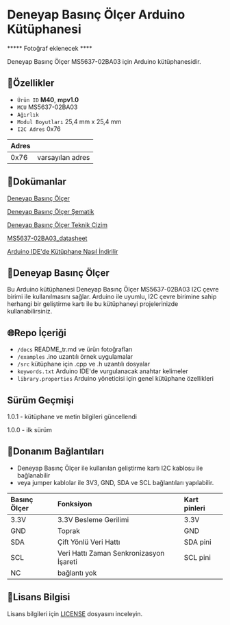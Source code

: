 # Deneyap Basınç Ölçer Arduino Kütüphanesi

***** Fotoğraf eklenecek ****

Deneyap Basınç Ölçer MS5637-02BA03 için Arduino kütüphanesidir.

## :mag_right:Özellikler 
- `Ürün ID` **M40**, **mpv1.0**
- `MCU` MS5637-02BA03
- `Ağırlık`
- `Modul Boyutları` 25,4 mm x 25,4 mm
- `I2C Adres` 0x76

| Adres |  | 
| :--- | :---     |
| 0x76 | varsayılan adres |

## :closed_book:Dokümanlar
[Deneyap Basınç Ölçer](https://docs.deneyapkart.org/tr/content/contentDetail/deneyap-module-deneyap-barometric-pressure-m40)

[Deneyap Basınç Ölçer Şematik](https://cdn.deneyapkart.org/media/upload/userFormUpload/rlIbYuEQpY6D71aVr0apsTyrQbVXPrZY.pdf)

[Deneyap Basınç Ölçer Teknik Çizim](https://cdn.deneyapkart.org/media/upload/userFormUpload/NjhCgZqNpQx17C8GAnLewFxnY0KyZKCy.pdf)

[MS5637-02BA03_datasheet](https://www.te.com/commerce/DocumentDelivery/DDEController?Action=srchrtrv&DocNm=MS5637-02BA03&DocType=Data+Sheet&DocLang=English)

[Arduino IDE'de Kütüphane Nasıl İndirilir](https://docs.arduino.cc/software/ide-v1/tutorials/installing-libraries)

## :pushpin:Deneyap Basınç Ölçer
Bu Arduino kütüphanesi Deneyap Basınç Ölçer MS5637-02BA03 I2C çevre birimi ile kullanılmasını sağlar. Arduino ile uyumlu, I2C çevre birimine sahip herhangi bir geliştirme kartı ile bu kütüphaneyi projelerinizde kullanabilirsiniz.

## :globe_with_meridians:Repo İçeriği
- `/docs` README_tr.md ve ürün fotoğrafları
- `/examples` .ino uzantılı örnek uygulamalar
- `/src` kütüphane için .cpp ve .h uzantılı dosyalar
- `keywords.txt` Arduino IDE'de vurgulanacak anahtar kelimeler
- `library.properties` Arduino yöneticisi için genel kütüphane özellikleri

## Sürüm Geçmişi
1.0.1 - kütüphane ve metin bilgileri güncellendi

1.0.0 - ilk sürüm

## :rocket:Donanım Bağlantıları
- Deneyap Basınç Ölçer ile kullanılan geliştirme kartı I2C kablosu ile bağlanabilir
- veya jumper kablolar ile 3V3, GND, SDA ve SCL bağlantıları yapılabilir. 

| Basınç Ölçer | Fonksiyon| Kart pinleri |
| :---     | :---   |   :---  |
| 3.3V     |3.3V Besleme Gerilimi| 3.3V    |
| GND      |Toprak |GND      |
| SDA      |Çift Yönlü Veri Hattı| SDA pini |
| SCL      |Veri Hattı Zaman Senkronizasyon İşareti| SCL pini|
| NC       |bağlantı yok |   |

## :bookmark_tabs:Lisans Bilgisi 
Lisans bilgileri için [LICENSE](https://github.com/deneyapkart/deneyap-basinc-olcer-arduino-library/blob/master/LICENSE) dosyasını inceleyin.